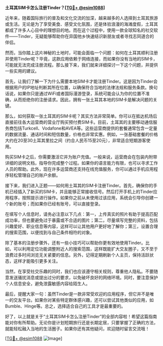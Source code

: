 **土耳其SIM卡怎么注册Tinder？[[TG💪+ @esim1088](https://t.me/s/esim1088)]**

近年来，随着国际旅行的普及和文化交流的加深，越来越多的人选择到土耳其旅游或生活。无论是为了享受美食、感受文化氛围，还是体验浪漫的海滩度假，土耳其都成了许多人心目中的理想目的地。而在这个过程中，使用一款全球知名的社交软件——Tinder，无疑能够帮助你在异国他乡快速结识新朋友或者寻找志同道合的伴侣。

然而，当你踏上这片神秘的土地时，可能会面临一个问题：如何在土耳其顺利注册并使用Tinder呢？毕竟，这款应用依赖于网络连接，而如果你没有当地的SIM卡，可能就无法完成注册流程。那么接下来，我们就来详细探讨一下这个问题，并提供一些实用的建议。

首先，让我们了解一下为什么需要本地SIM卡才能注册Tinder。这是因为Tinder会根据用户的IP地址判断其所在位置，以确保符合当地的法律法规和服务条款。换句话说，如果你只是通过WiFi或者国际漫游登录，系统可能会认为你的位置不准确，从而拒绝你的注册请求。因此，拥有一张土耳其本地的SIM卡是解决问题的关键。

那么，如何获取一张土耳其的SIM卡呢？其实方法非常简单。你可以在抵达机场后直接前往各大运营商的营业厅购买预付费SIM卡。目前，土耳其的主要移动通信服务商包括Turkcell、Vodafone和AVEA等。这些运营商提供的套餐通常包含一定量的数据流量、通话时间和短信数量，价格也非常实惠。例如，一张基础套餐的价格大约在20至30土耳其里拉之间（约合人民币15至20元），非常适合短期游客使用。

购买SIM卡之后，你需要激活它并为账户充值。一般来说，运营商会在包装内附带详细的说明文档，指导你完成整个过程。如果你的语言能力有限，也可以寻求工作人员的帮助。此外，现在许多运营商还支持在线充值服务，你可以通过手机应用程序轻松管理自己的账户余额。

接下来，我们进入正题——如何用土耳其的SIM卡注册Tinder。首先，确保你的手机已经插入了新买的SIM卡，并且能够正常接收信号。然后打开手机上的Tinder应用程序，按照提示进行操作。如果你之前从未使用过该应用，系统会引导你创建一个新的账号；而如果你已经有账号，可以直接登录。

在填写个人信息时，请务必注意以下几点：第一，上传真实的照片有助于提高匹配成功率，但也要避免过于暴露或不合适的图片；第二，尽量填写完整的资料，包括兴趣爱好、职业信息等内容，这样可以让其他用户更好地了解你；第三，设置合理的搜索范围，以便找到与自己条件相符的对象。

除了基本的注册步骤外，还有一些小技巧可以帮助你更有效地使用Tinder。比如，可以利用定位功能调整附近人的搜索范围，这样既能扩大交友圈子，又不至于浪费过多时间浏览无关紧要的信息。另外，记得定期刷新个人主页，保持活跃状态，这样才能吸引更多关注。

当然，在享受社交乐趣的同时，我们也应该遵守相关规则，尊重他人隐私。不要随意发送骚扰消息或提出过分的要求，以免破坏良好的网络环境。同时，要注意保护个人信息安全，避免泄露敏感内容给陌生人。

最后，提醒大家一句：虽然Tinder是一款非常受欢迎的应用程序，但它并不是唯一的交友平台。如果你对某些特定群体感兴趣，还可以尝试其他类似的应用，如Bumble、Hinge等。总之，选择适合自己的工具才是最重要的。

好了，以上就是关于“土耳其SIM卡怎么注册Tinder”的全部内容啦！希望这篇指南能对你有所帮助。无论你是计划短期旅行还是长期定居，只要掌握了正确的方法，就能轻松融入当地的生活圈子。如果你还有其他疑问，欢迎随时留言交流哦！

[[TG💪+ @esim1088](https://t.me/s/esim1088) ![Image](https://i.postimg.cc/4NQfJmqS/Snipaste-2025-05-13-00-14-12.png)]